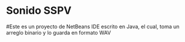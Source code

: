 # Sonido SSPV

#Este es un proyecto de NetBeans IDE escrito en Java, el cual, toma un arreglo binario y lo guarda en formato WAV
